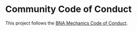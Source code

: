 # Community Code of Conduct

This project follows the [BNA Mechanics Code of Conduct].

[bna mechanics code of conduct]:
  https://peopleforbikes.github.io/code-of-conduct/
